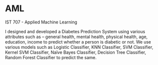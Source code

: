 # AML
IST 707 - Applied Machine Learning

I designed and developed a Diabetes Prediction System using various attributes such as – general health, mental health, physical health, age, education, income to predict whether a person is diabetic or not. We use various models such as Logistic Classifier, KNN Classifier, SVM Classifier, Kernel SVM Classifier, Naïve Bayes Classifier, Decision Tree Classifier, Random Forest Classifier to predict the same.
